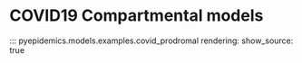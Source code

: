# COVID19 Compartmental models

::: pyepidemics.models.examples.covid_prodromal
    rendering:
      show_source: true